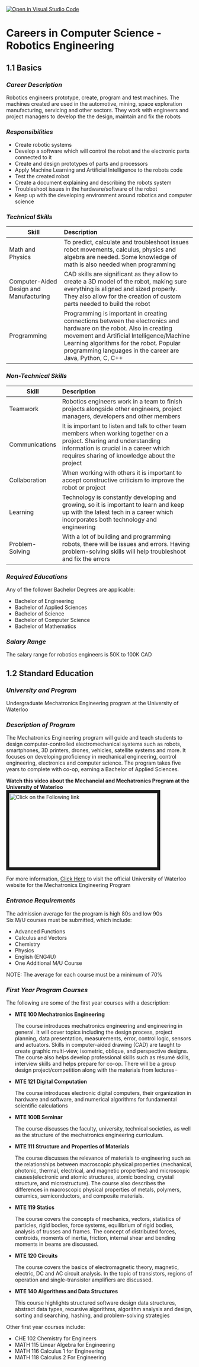 [![Open in Visual Studio Code](https://classroom.github.com/assets/open-in-vscode-c66648af7eb3fe8bc4f294546bfd86ef473780cde1dea487d3c4ff354943c9ae.svg)](https://classroom.github.com/online_ide?assignment_repo_id=10086962&assignment_repo_type=AssignmentRepo)
# Careers in Computer Science - Robotics Engineering
## **1.1 Basics**
### **_Career Description_**
Robotics engineers prototype, create, program and test machines. The machines created are used in the automotive, mining, space exploration manufacturing, servicing and other sectors. They work with engineers and project managers to develop the the design, maintain and fix the robots 

### **_Responsibilities_**
* Create robotic systems
* Develop a software which will control the robot and the electronic parts connected to it
* Create and design prototypes of parts and processors 
* Apply Machine Learning and Artificial Intelligence to the robots code
* Test the created robot
* Create a document explaining and describing the robots system
* Troubleshoot issues in the hardware/software of the robot
* Keep up with the developing environment around robotics and computer science
### **_Technical Skills_**
|Skill  | Description | 
|-------|:------------|
| Math and Physics| To predict, calculate and troubleshoot issues robot movements, calculus, physics and algebra are needed. Some knowledge of math is also needed when programming |
|Computer-Aided Design and Manufacturing|CAD skills are significant as they allow to create a 3D model of the robot, making sure everything is aligned and sized properly. They also allow for the creation of custom parts needed to build the robot|
|Programming|Programming is important in creating connections between the electronics and hardware on the robot. Also in creating movement and Artificial Intelligence/Machine Learning algorithms for the robot. Popular programming languages in the career are Java, Python, C, C++|
### **_Non-Technical Skills_**
|Skill  | Description | 
|-------|:------------|
|Teamwork|Robotics engineers work in a team to finish projects alongside other engineers, project managers, developers and other members|
|Communications|It is important to listen and talk to other team members when working together on a project. Sharing and understanding information is crucial in a career which requires sharing of knowledge about the project|
|Collaboration|When working with others it is important to accept constructive criticism to improve the robot or project|
|Learning|Technology is constantly developing and growing, so it is important to learn and keep up with the latest tech in a career which incorporates both technology and engineering |
|Problem-Solving|With a lot of building and programming robots, there will be issues and errors. Having problem-solving skills will help troubleshoot and fix the errors|
### **_Required Educations_**
Any of the follower Bachelor Degrees are applicable:
* Bachelor of Engineering
* Bachelor of Applied Sciences
* Bachelor of Science
* Bachelor of Computer Science
* Bachelor of Mathematics
### **_Salary Range_**
The salary range for robotics engineers is 50K to 100K CAD
## **1.2 Standard Education**
### **_University and Program_**
Undergraduate Mechatronics Engineering program at the University of Waterloo
### **_Description of Program_**
The Mechatronics Engineering program will guide and teach students to design computer-controlled electromechanical systems such as robots, smartphones, 3D printers, drones, vehicles, satellite systems and more. It focuses on developing proficiency in mechanical engineering, control engineering, electronics and computer science. The program takes five years to complete with co-op, earning a Bachelor of Applied Sciences.

**Watch this video about the Mechancial and Mechatronics Program at the University of Waterloo**
<a href="http://www.youtube.com/watch?feature=player_embedded&v=Ibs1KGgma_o
" target="_blank"><img src="https://i.ytimg.com/vi/sazWAtZGRXU/maxresdefault.jpg" 
alt="Click on the Following link" width="400" height="200" border="8" /></a>

For more information, [Click Here](https://uwaterloo.ca/future-students/programs/mechatronics-engineering) to visit the official University of Waterloo website for the Mechatronics Engineering Program
### **_Entrance Requirements_**
The admission average for the program is high 80s and low 90s\
Six M/U courses must be submitted, which include:
* Advanced Functions
* Calculus and Vectors
* Chemistry
* Physics
* English (ENG4U)
* One Additional M/U Course

NOTE: The average for each course must be a minimum of 70%
### **_First Year Program Courses_**
The following are some of the first year courses with a description:
* **MTE 100 Mechatronics Engineering**

    The course introduces mechatronics engineering and engineering in general. It will cover topics including the design process, project planning, data presentation, measurements, error, control logic, sensors and actuators. Skills in computer-aided drawing (CAD) are taught to create graphic multi-view, isometric, oblique, and perspective designs. The course also helps develop professional skills such as résumé skills, interview skills and helps prepare for co-op. There will be a group design project/competition along with the materials from lectures⋅⋅ 
* **MTE 121 Digital Computation**

    The course introduces electronic digital computers, their organization in hardware and software, and numerical algorithms for fundamental scientific calculations
* **MTE 100B Seminar**

    The course discusses the faculty, university, technical societies, as well as the structure of the mechatronics engineering curriculum.
* **MTE 111 Structure and Properties of Materials**

    The course discusses the relevance of materials to engineering such as the relationships between macroscopic physical properties (mechanical, photonic, thermal, electrical, and magnetic properties) and microscopic causes(electronic and atomic structures, atomic bonding, crystal structure, and microstructure). The course also describes the differences in macroscopic physical properties of metals, polymers, ceramics, semiconductors, and composite materials. 
* **MTE 119 Statics**

    The course covers the concepts of mechanics, vectors, statistics of particles, rigid bodies, force systems, equilibrium of rigid bodies, analysis of trusses and frames. The concept of distributed forces, centroids, moments of inertia, friction, internal shear and bending moments in beams are discussed.
* **MTE 120 Circuits**

    The course covers the basics of electromagnetic theory, magnetic, electric, DC and AC circuit analysis. In the topic of transistors, regions of operation and single-transistor amplifiers are discussed. 
* **MTE 140 Algorithms and Data Structures**

    This course highlights structured software design data structures, abstract data types, recursive algorithms, algorithm analysis and design, sorting and searching, hashing, and problem-solving strategies

Other first year courses include:
* CHE 102 Chemistry for Engineers
* MATH 115 Linear Algebra for Engineering
* MATH 116 Calculus 1 for Engineering
* MATH 118 Calculus 2 For Engineering






